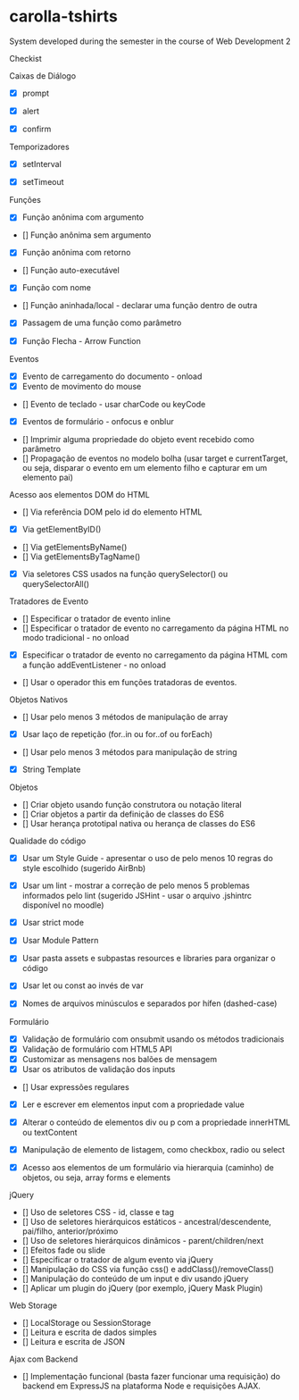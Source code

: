 # carolla-tshirts
System developed during the semester in the course of Web Development 2

Checkist

Caixas de Diálogo

- [x] prompt
- [x] alert
- [x] confirm


Temporizadores

- [x] setInterval
- [x] setTimeout
 
 
Funções

- [x] Função anônima com argumento
- [] Função anônima sem argumento
- [x] Função anônima com retorno
- [] Função auto-executável
- [x] Função com nome
- [] Função aninhada/local - declarar uma função dentro de outra
- [x] Passagem de uma função como parâmetro
- [x] Função Flecha - Arrow Function
 
 
Eventos

- [x] Evento de carregamento do documento - onload
- [x] Evento de movimento do mouse
- [] Evento de teclado - usar charCode ou keyCode
- [x] Eventos de formulário - onfocus e onblur
- [] Imprimir alguma propriedade do objeto event recebido como parâmetro
- [] Propagação de eventos no modelo bolha (usar target e currentTarget, ou seja, disparar o evento em um elemento filho e capturar em um elemento pai)
 
 
Acesso aos elementos DOM do HTML

- [] Via referência DOM pelo id do elemento HTML
- [x] Via getElementByID()
- [] Via getElementsByName()
- [] Via getElementsByTagName()
- [x] Via seletores CSS usados na função querySelector() ou querySelectorAll()
 
 
Tratadores de Evento

- [] Especificar o tratador de evento inline
- [] Especificar o tratador de evento no carregamento da página HTML no modo tradicional - no onload
- [x] Especificar o tratador de evento no carregamento da página HTML com a função addEventListener - no onload
- [] Usar o operador this em funções tratadoras de eventos.
 
 
Objetos Nativos

- [] Usar pelo menos 3 métodos de manipulação de array
- [x] Usar laço de repetição (for..in ou for..of ou forEach)
- [] Usar pelo menos 3 métodos para manipulação de string
- [x] String Template
 
 
Objetos

- [] Criar objeto usando função construtora ou notação literal
- [] Criar objetos a partir da definição de classes do ES6
- [] Usar herança prototipal nativa ou herança de classes do ES6
 
 
Qualidade do código

- [x] Usar um Style Guide - apresentar o uso de pelo menos 10 regras do style escolhido (sugerido AirBnb)
- [x] Usar um lint - mostrar a correção de pelo menos 5 problemas informados pelo lint (sugerido JSHint - usar o arquivo .jshintrc disponível no moodle)
- [x] Usar strict mode
- [x] Usar Module Pattern
- [x] Usar pasta assets e subpastas resources e libraries para organizar o código
- [x] Usar let ou const ao invés de var
- [x] Nomes de arquivos minúsculos e separados por hífen (dashed-case)
 
 
Formulário

- [x] Validação de formulário com onsubmit usando os métodos tradicionais
- [x] Validação de formulário com HTML5 API
- [x] Customizar as mensagens nos balões de mensagem
- [x] Usar os atributos de validação dos inputs
- [] Usar expressões regulares
- [x] Ler e escrever em elementos input com a propriedade value
- [x] Alterar o conteúdo de elementos div ou p com a propriedade innerHTML ou textContent
- [x] Manipulação de elemento de listagem, como checkbox, radio ou select
- [x] Acesso aos elementos de um formulário via hierarquia (caminho) de objetos, ou seja, array forms e elements
 
 
jQuery

- [] Uso de seletores CSS - id, classe e tag
- [] Uso de seletores hierárquicos estáticos - ancestral/descendente, pai/filho, anterior/próximo
- [] Uso de seletores hierárquicos dinâmicos - parent/children/next
- [] Efeitos fade ou slide
- [] Especificar o tratador de algum evento via jQuery
- [] Manipulação do CSS via função css() e addClass()/removeClass()
- [] Manipulação do conteúdo de um input e div usando jQuery
- [] Aplicar um plugin do jQuery (por exemplo, jQuery Mask Plugin)
 
 
Web Storage

- [] LocalStorage ou SessionStorage
- [] Leitura e escrita de dados simples
- [] Leitura e escrita de JSON
 
 
Ajax com Backend

- [] Implementação funcional (basta fazer funcionar uma requisição) do backend em ExpressJS na plataforma Node e requisições AJAX.
